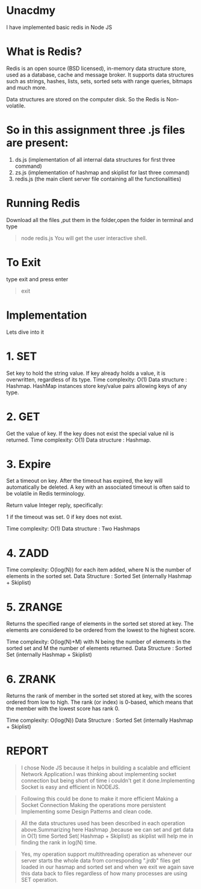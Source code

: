 # Unacdmy
I have implemented basic redis in Node JS

# What is Redis?
Redis is an open source (BSD licensed), in-memory data structure store, used as a database, cache and message broker. It supports data structures such as strings, hashes, lists, sets, sorted sets with range queries, bitmaps and much more.

Data structures are stored on the computer disk. So the Redis is Non-volatile.

# So in this assignment three .js files are present:
1. ds.js (implementation of all  internal data structures for first three command)
2. zs.js  (implementation of hashmap and skiplist for last three command)
3. redis.js (the main client server file containing all the functionalities)

# Running Redis
Download all the files ,put them in the folder,open the folder in terminal and type
 
 >node redis.js
 You will get the user interactive shell.
 
 # To Exit
 type exit and press enter
 
 > exit 

# Implementation
Lets dive into it

# 1. SET
Set key to hold the string value. If key already holds a value, it is overwritten, regardless of its type.
Time complexity: O(1)
Data structure : Hashmap. HashMap instances store key/value pairs allowing keys of any type.

# 2. GET
Get the value of key. If the key does not exist the special value nil is returned.
Time complexity: O(1)
Data structure : Hashmap.

# 3. Expire
Set a timeout on key. After the timeout has expired, the key will automatically be deleted. A key with an associated timeout is often said to be volatile in Redis terminology.

Return value
Integer reply, specifically:

1 if the timeout was set.
0 if key does not exist.

Time complexity: O(1)
Data structure : Two Hashmaps

# 4. ZADD
Time complexity:  O(log(N)) for each item added, where N is the number of elements in the sorted set.
Data Structure : Sorted Set (internally Hashmap + Skiplist)

# 5. ZRANGE
Returns the specified range of elements in the sorted set stored at key. The elements are considered to be ordered from the lowest to the highest score. 

Time complexity: O(log(N)+M) with N being the number of elements in the sorted set and M the number of elements returned.
Data Structure : Sorted Set (internally Hashmap + Skiplist)

# 6. ZRANK
Returns the rank of member in the sorted set stored at key, with the scores ordered from low to high. The rank (or index) is 0-based, which means that the member with the lowest score has rank 0.

Time complexity: O(log(N))
Data Structure : Sorted Set (internally Hashmap + Skiplist)


#                                                 REPORT

> I chose Node JS because it helps in building a scalable and efficient Network Application.I was thinking about implementing socket connection but being short of time i couldn't get it done.Implementing Socket is easy and efficient in NODEJS.

> Following this could be done to make it more efficient
  > Making a Socket Connection
  > Making the operations more persistent
  > Implementing some Design Patterns and clean code.
  
> All the data structures used has been described in each operation above.Summarizing here
  > Hashmap ,because we can set and get data in O(1) time 
  > Sorted Set( Hashmap + Skiplist) as skiplist will help me in finding the rank in log(N) time.
 
> Yes, my operation support multithreading operation as whenever our server starts the whole data from  corresponding ".jrdb" files get loaded in our hasmap and sorted set and when we exit we again save this data back to files regardless of how many processes are using SET operation.
